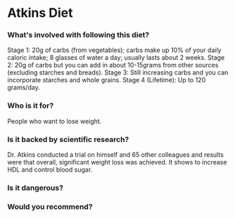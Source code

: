 # Atkins Diet
### What's involved with following this diet? 
Stage 1: 20g of carbs (from vegetables); carbs make up 10% of your daily caloric intake; 8 glasses of water a day; usually lasts about 2 weeks.
Stage 2: 20g of carbs but you can add in about 10-15grams from other sources (excluding starches and breads).
Stage 3: Still increasing carbs and you can incorporate starches and whole grains. 
Stage 4 (Lifetime): Up to 120 grams/day. 
### Who is it for? 
People who want to lose weight. 
### Is it backed by scientific research? 
Dr. Atkins conducted a trial on himself and 65 other colleagues and results were that overall, significant weight loss was achieved. It shows to increase HDL and control blood sugar. 
### Is it dangerous? 

### Would you recommend? 
